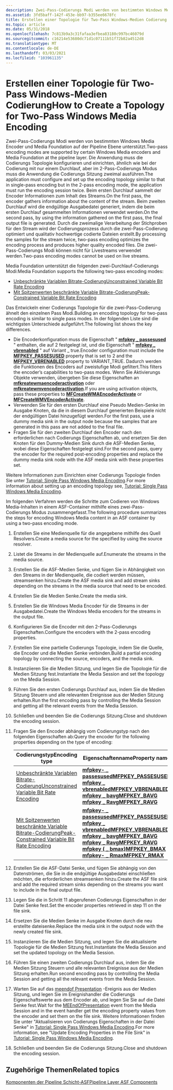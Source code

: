 ```yaml
---
description: Zwei-Pass-Codierungs Modi werden von bestimmten Windows Media Encoder und Media Foundation auf der Pipeline Ebene unterstützt.
ms.assetid: 3fd5baff-142f-453e-bb97-b355ee6678fc
title: Erstellen einer Topologie für Two-Pass Windows-Medien Codierung
ms.topic: article
ms.date: 05/31/2018
ms.openlocfilehash: 7c813b9a3c31fafaa3efbea83180c997bc46079d
ms.sourcegitcommit: c16214e53680dc71d1c07111b51f72b82a4512d8
ms.translationtype: MT
ms.contentlocale: de-DE
ms.lasthandoff: 03/03/2021
ms.locfileid: "103961135"
---
```

# <a name="how-to-create-a-topology-for-two-pass-windows-media-encoding"></a><span data-ttu-id="cfd1f-103">Erstellen einer Topologie für Two-Pass Windows-Medien Codierung</span><span class="sxs-lookup"><span data-stu-id="cfd1f-103">How to Create a Topology for Two-Pass Windows Media Encoding</span></span>

<span data-ttu-id="cfd1f-104">Zwei-Pass-Codierungs Modi werden von bestimmten Windows Media Encoder und Media Foundation auf der Pipeline Ebene unterstützt.</span><span class="sxs-lookup"><span data-stu-id="cfd1f-104">Two-pass encoding modes are supported by certain Windows Media encoders and Media Foundation at the pipeline layer.</span></span> <span data-ttu-id="cfd1f-105">Die Anwendung muss die Codierungs Topologie konfigurieren und einrichten, ähnlich wie bei der Codierung mit nur einem Durchlauf, aber im 2-Pass-Codierungs Modus muss die Anwendung die Codierungs Sitzung zweimal ausführen.</span><span class="sxs-lookup"><span data-stu-id="cfd1f-105">The application must configure and set up the encoding topology similar to that in single-pass encoding but in the 2-pass encoding mode, the application must run the encoding session twice.</span></span> <span data-ttu-id="cfd1f-106">Beim ersten Durchlauf sammelt der Encoder Informationen zum Inhalt des Streams.</span><span class="sxs-lookup"><span data-stu-id="cfd1f-106">On the first pass, the encoder gathers information about the content of the stream.</span></span> <span data-ttu-id="cfd1f-107">Beim zweiten Durchlauf wird die endgültige Ausgabedatei generiert, indem die beim ersten Durchlauf gesammelten Informationen verwendet werden.</span><span class="sxs-lookup"><span data-stu-id="cfd1f-107">On the second pass, by using the information gathered on the first pass, the final output file is generated.</span></span> <span data-ttu-id="cfd1f-108">Durch die zweimalige Verarbeitung der Stichproben für den Stream wird der Codierungsprozess durch die zwei-Pass-Codierung optimiert und qualitativ hochwertige codierte Dateien erstellt.</span><span class="sxs-lookup"><span data-stu-id="cfd1f-108">By processing the samples for the stream twice, two-pass encoding optimizes the encoding process and produces higher quality encoded files.</span></span> <span data-ttu-id="cfd1f-109">Die zwei-Pass-Codierungs Modi können nicht für Livestreams verwendet werden.</span><span class="sxs-lookup"><span data-stu-id="cfd1f-109">Two-pass encoding modes cannot be used on live streams.</span></span>

<span data-ttu-id="cfd1f-110">Media Foundation unterstützt die folgenden zwei-Durchlauf-Codierungs Modi:</span><span class="sxs-lookup"><span data-stu-id="cfd1f-110">Media Foundation supports the following two-pass encoding modes:</span></span>

-   [<span data-ttu-id="cfd1f-111">Unbeschränkte Variablen Bitrate-Codierung</span><span class="sxs-lookup"><span data-stu-id="cfd1f-111">Unconstrained Variable Bit Rate Encoding</span></span>](unconstrained-variable-bit-rate--vbr--encoding.md)
-   [<span data-ttu-id="cfd1f-112">Mit Spitzenwerten beschränkte Variable Bitrate-Codierung</span><span class="sxs-lookup"><span data-stu-id="cfd1f-112">Peak-Constrained Variable Bit Rate Encoding</span></span>](peak-constrained-variable-bit-rate--vbr--encoding.md)

<span data-ttu-id="cfd1f-113">Das Entwickeln einer Codierungs Topologie für die zwei-Pass-Codierung ähnelt den einzelnen Pass Modi.</span><span class="sxs-lookup"><span data-stu-id="cfd1f-113">Building an encoding topology for two-pass encoding is similar to single pass modes.</span></span> <span data-ttu-id="cfd1f-114">In der folgenden Liste sind die wichtigsten Unterschiede aufgeführt.</span><span class="sxs-lookup"><span data-stu-id="cfd1f-114">The following list shows the key differences.</span></span>

-   <span data-ttu-id="cfd1f-115">Die Encoderkonfiguration muss die Eigenschaft " [**mfpkey \_ passesused**](mfpkey-passesusedproperty.md) " enthalten, die auf 2 festgelegt ist, und die Eigenschaft " [**mfpkey \_ vbrenabled**](mfpkey-vbrenabledproperty.md) " auf Variant \_ true.</span><span class="sxs-lookup"><span data-stu-id="cfd1f-115">Encoder configuration must include the [**MFPKEY\_PASSESUSED**](mfpkey-passesusedproperty.md) property that is set to 2 and the [**MFPKEY\_VBRENABLED**](mfpkey-vbrenabledproperty.md) property to VARIANT\_TRUE.</span></span> <span data-ttu-id="cfd1f-116">Dadurch werden die Funktionen des Encoders auf zweistufige Modi gefiltert.</span><span class="sxs-lookup"><span data-stu-id="cfd1f-116">This filters the encoder’s capabilities to two-pass modes.</span></span> <span data-ttu-id="cfd1f-117">Wenn Sie Aktivierungs Objekte verwenden, übergeben Sie diese Eigenschaften an [**mfkreatewmaencoderactivation**](/windows/desktop/api/wmcontainer/nf-wmcontainer-mfcreatewmaencoderactivate) oder [**mfkreatewmvencoderactivation**](/windows/desktop/api/wmcontainer/nf-wmcontainer-mfcreatewmvencoderactivate).</span><span class="sxs-lookup"><span data-stu-id="cfd1f-117">If you are using activation objects, pass these properties to [**MFCreateWMAEncoderActivate**](/windows/desktop/api/wmcontainer/nf-wmcontainer-mfcreatewmaencoderactivate) or [**MFCreateWMVEncoderActivate**](/windows/desktop/api/wmcontainer/nf-wmcontainer-mfcreatewmvencoderactivate).</span></span>
-   <span data-ttu-id="cfd1f-118">Verwenden Sie für den ersten Durchlauf eine Pseudo Medien-Senke im Ausgabe Knoten, da die in diesem Durchlauf generierten Beispiele nicht der endgültigen Datei hinzugefügt werden.</span><span class="sxs-lookup"><span data-stu-id="cfd1f-118">For the first pass, use a dummy media sink in the output node because the samples that are generated in this pass are not added to the final file.</span></span>
-   <span data-ttu-id="cfd1f-119">Fragen Sie für den zweiten Durchlauf den Encoder nach den erforderlichen nach Codierungs Eigenschaften ab, und ersetzen Sie den Knoten für den Dummy-Medien Sink durch die ASF-Medien Senke, wobei diese Eigenschaften festgelegt sind.</span><span class="sxs-lookup"><span data-stu-id="cfd1f-119">For the second pass, query the encoder for the required post-encoding properties and replace the dummy media sink node with the ASF media sink with these properties set.</span></span>

<span data-ttu-id="cfd1f-120">Weitere Informationen zum Einrichten einer Codierungs Topologie finden Sie unter [Tutorial: Single Pass Windows Media Encoding](tutorial--1-pass-windows-media-encoding.md).</span><span class="sxs-lookup"><span data-stu-id="cfd1f-120">For more information about setting up an encoding topology see, [Tutorial: Single Pass Windows Media Encoding](tutorial--1-pass-windows-media-encoding.md).</span></span>

<span data-ttu-id="cfd1f-121">Im folgenden Verfahren werden die Schritte zum Codieren von Windows Media-Inhalten in einem ASF-Container mithilfe eines zwei-Pass-Codierungs Modus zusammengefasst.</span><span class="sxs-lookup"><span data-stu-id="cfd1f-121">The following procedure summarizes the steps for encoding Windows Media content in an ASF container by using a two-pass encoding mode.</span></span>

1.  <span data-ttu-id="cfd1f-122">Erstellen Sie eine Medienquelle für die angegebene mithilfe des Quell Resolvers.</span><span class="sxs-lookup"><span data-stu-id="cfd1f-122">Create a media source for the specified by using the source resolver.</span></span>
2.  <span data-ttu-id="cfd1f-123">Listet die Streams in der Medienquelle auf.</span><span class="sxs-lookup"><span data-stu-id="cfd1f-123">Enumerate the streams in the media source.</span></span>
3.  <span data-ttu-id="cfd1f-124">Erstellen Sie die ASF-Medien Senke, und fügen Sie in Abhängigkeit von den Streams in der Medienquelle, die codiert werden müssen, streamsenken hinzu.</span><span class="sxs-lookup"><span data-stu-id="cfd1f-124">Create the ASF media sink and add stream sinks depending on the streams in the media source that need to be encoded.</span></span>
4.  <span data-ttu-id="cfd1f-125">Erstellen Sie die Medien Senke.</span><span class="sxs-lookup"><span data-stu-id="cfd1f-125">Create the media sink.</span></span>
5.  <span data-ttu-id="cfd1f-126">Erstellen Sie die Windows Media Encoder für die Streams in der Ausgabedatei.</span><span class="sxs-lookup"><span data-stu-id="cfd1f-126">Create the Windows Media encoders for the streams in the output file.</span></span>
6.  <span data-ttu-id="cfd1f-127">Konfigurieren Sie die Encoder mit den 2-Pass-Codierungs Eigenschaften.</span><span class="sxs-lookup"><span data-stu-id="cfd1f-127">Configure the encoders with the 2-pass encoding properties.</span></span>
7.  <span data-ttu-id="cfd1f-128">Erstellen Sie eine partielle Codierungs Topologie, indem Sie die Quelle, die Encoder und die Medien Senke verbinden.</span><span class="sxs-lookup"><span data-stu-id="cfd1f-128">Build a partial encoding topology by connecting the source, encoders, and the media sink.</span></span>
8.  <span data-ttu-id="cfd1f-129">Instanziieren Sie die Medien Sitzung, und legen Sie die Topologie für die Medien Sitzung fest.</span><span class="sxs-lookup"><span data-stu-id="cfd1f-129">Instantiate the Media Session and set the topology on the Media Session.</span></span>
9.  <span data-ttu-id="cfd1f-130">Führen Sie den ersten Codierungs Durchlauf aus, indem Sie die Medien Sitzung Steuern und alle relevanten Ereignisse aus der Medien Sitzung erhalten.</span><span class="sxs-lookup"><span data-stu-id="cfd1f-130">Run the first encoding pass by controlling the Media Session and getting all the relevant events from the Media Session.</span></span>
10. <span data-ttu-id="cfd1f-131">Schließen und beenden Sie die Codierungs Sitzung.</span><span class="sxs-lookup"><span data-stu-id="cfd1f-131">Close and shutdown the encoding session.</span></span>
11. <span data-ttu-id="cfd1f-132">Fragen Sie den Encoder abhängig vom Codierungstyp nach den folgenden Eigenschaften ab:</span><span class="sxs-lookup"><span data-stu-id="cfd1f-132">Query the encoder for the following properties depending on the type of encoding:</span></span> 

    | <span data-ttu-id="cfd1f-133">Codierungstyp</span><span class="sxs-lookup"><span data-stu-id="cfd1f-133">Encoding type</span></span>                                                                                        | <span data-ttu-id="cfd1f-134">Eigenschaftenname</span><span class="sxs-lookup"><span data-stu-id="cfd1f-134">Property name</span></span>                                                                                                                                                                                                                                                                                                                                                     |
    |------------------------------------------------------------------------------------------------------|-------------------------------------------------------------------------------------------------------------------------------------------------------------------------------------------------------------------------------------------------------------------------------------------------------------------------------------------------------------------|
    | [<span data-ttu-id="cfd1f-135">Unbeschränkte Variablen Bitrate-Codierung</span><span class="sxs-lookup"><span data-stu-id="cfd1f-135">Unconstrained Variable Bit Rate Encoding</span></span>](unconstrained-variable-bit-rate--vbr--encoding.md)       | [<span data-ttu-id="cfd1f-136">**mfpkey- \_ passesused**</span><span class="sxs-lookup"><span data-stu-id="cfd1f-136">**MFPKEY\_PASSESUSED**</span></span>](mfpkey-passesusedproperty.md)<br/> [<span data-ttu-id="cfd1f-137">**mfpkey \_ vbrenabled**</span><span class="sxs-lookup"><span data-stu-id="cfd1f-137">**MFPKEY\_VBRENABLED**</span></span>](mfpkey-vbrenabledproperty.md)<br/> [<span data-ttu-id="cfd1f-138">**mfpkey \_ bavg**</span><span class="sxs-lookup"><span data-stu-id="cfd1f-138">**MFPKEY\_BAVG**</span></span>](mfpkey-bavgproperty.md)<br/> [<span data-ttu-id="cfd1f-139">**mfpkey \_ Ravg**</span><span class="sxs-lookup"><span data-stu-id="cfd1f-139">**MFPKEY\_RAVG**</span></span>](mfpkey-ravgproperty.md)<br/>                                                                                                               |
    | [<span data-ttu-id="cfd1f-140">Mit Spitzenwerten beschränkte Variable Bitrate-Codierung</span><span class="sxs-lookup"><span data-stu-id="cfd1f-140">Peak-Constrained Variable Bit Rate Encoding</span></span>](peak-constrained-variable-bit-rate--vbr--encoding.md) | [<span data-ttu-id="cfd1f-141">**mfpkey- \_ passesused**</span><span class="sxs-lookup"><span data-stu-id="cfd1f-141">**MFPKEY\_PASSESUSED**</span></span>](mfpkey-passesusedproperty.md)<br/> [<span data-ttu-id="cfd1f-142">**mfpkey \_ vbrenabled**</span><span class="sxs-lookup"><span data-stu-id="cfd1f-142">**MFPKEY\_VBRENABLED**</span></span>](mfpkey-vbrenabledproperty.md)<br/> [<span data-ttu-id="cfd1f-143">**mfpkey \_ bavg**</span><span class="sxs-lookup"><span data-stu-id="cfd1f-143">**MFPKEY\_BAVG**</span></span>](mfpkey-bavgproperty.md)<br/> [<span data-ttu-id="cfd1f-144">**mfpkey \_ Ravg**</span><span class="sxs-lookup"><span data-stu-id="cfd1f-144">**MFPKEY\_RAVG**</span></span>](mfpkey-ravgproperty.md)<br/> [<span data-ttu-id="cfd1f-145">**mfpkey ( \_ bmax)**</span><span class="sxs-lookup"><span data-stu-id="cfd1f-145">**MFPKEY\_BMAX**</span></span>](mfpkey-bmaxproperty.md)<br/> [<span data-ttu-id="cfd1f-146">**mfpkey- \_ Rmax**</span><span class="sxs-lookup"><span data-stu-id="cfd1f-146">**MFPKEY\_RMAX**</span></span>](mfpkey-rmaxproperty.md)<br/> |

    

     

12. <span data-ttu-id="cfd1f-147">Erstellen Sie die ASF-Datei Senke, und fügen Sie abhängig von den Datenströmen, die Sie in die endgültige Ausgabedatei einschließen möchten, die erforderlichen streamsenken hinzu.</span><span class="sxs-lookup"><span data-stu-id="cfd1f-147">Create the ASF file sink and add the required stream sinks depending on the streams you want to include in the final output file.</span></span>
13. <span data-ttu-id="cfd1f-148">Legen Sie die in Schritt 11 abgerufenen Codierungs Eigenschaften in der Datei Senke fest.</span><span class="sxs-lookup"><span data-stu-id="cfd1f-148">Set the encoder properties retrieved in step 11 on the file sink.</span></span>
14. <span data-ttu-id="cfd1f-149">Ersetzen Sie die Medien Senke im Ausgabe Knoten durch die neu erstellte dateisenke.</span><span class="sxs-lookup"><span data-stu-id="cfd1f-149">Replace the media sink in the output node with the newly created file sink.</span></span>
15. <span data-ttu-id="cfd1f-150">Instanziieren Sie die Medien Sitzung, und legen Sie die aktualisierte Topologie für die Medien Sitzung fest.</span><span class="sxs-lookup"><span data-stu-id="cfd1f-150">Instantiate the Media Session and set the updated topology on the Media Session.</span></span>
16. <span data-ttu-id="cfd1f-151">Führen Sie einen zweiten Codierungs Durchlauf aus, indem Sie die Medien Sitzung Steuern und alle relevanten Ereignisse aus der Medien Sitzung erhalten.</span><span class="sxs-lookup"><span data-stu-id="cfd1f-151">Run second encoding pass by controlling the Media Session and getting all the relevant events from the Media Session.</span></span>
17. <span data-ttu-id="cfd1f-152">Warten Sie auf das [meendof Presentation](meendofpresentation.md) -Ereignis aus der Medien Sitzung, und legen Sie im Ereignishandler die Codierungs Eigenschaftswerte aus dem Encoder ab, und legen Sie Sie auf die Datei Senke fest.</span><span class="sxs-lookup"><span data-stu-id="cfd1f-152">Wait for the [MEEndOfPresentation](meendofpresentation.md) event from the Media Session and in the event handler get the encoding property values from the encoder and set them on the file sink.</span></span> <span data-ttu-id="cfd1f-153">Weitere Informationen finden Sie unter "Aktualisieren von Codierungs Eigenschaften in der Datei Senke" in [Tutorial: Single Pass Windows Media Encoding](tutorial--1-pass-windows-media-encoding.md).</span><span class="sxs-lookup"><span data-stu-id="cfd1f-153">For more information, see "Update Encoding Properties in the File Sink" in [Tutorial: Single Pass Windows Media Encoding](tutorial--1-pass-windows-media-encoding.md).</span></span>
18. <span data-ttu-id="cfd1f-154">Schließen und beenden Sie die Codierungs Sitzung.</span><span class="sxs-lookup"><span data-stu-id="cfd1f-154">Close and shutdown the encoding session.</span></span>

## <a name="related-topics"></a><span data-ttu-id="cfd1f-155">Zugehörige Themen</span><span class="sxs-lookup"><span data-stu-id="cfd1f-155">Related topics</span></span>

<dl> <dt>

[<span data-ttu-id="cfd1f-156">Komponenten der Pipeline Schicht-ASF</span><span class="sxs-lookup"><span data-stu-id="cfd1f-156">Pipeline Layer ASF Components</span></span>](pipeline-layer-asf-components.md)
</dt> </dl>

 

 




